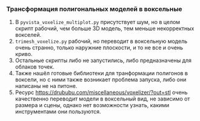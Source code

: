 ### Трансформация полигональных моделей в воксельные

1. В `pyvista_voxelize_multiplot.py` присутствует шум, но в целом скрипт рабочий, чем больше 3D модель, тем меньше некорректных вокселей.
2. `trimesh_voxelize.py` рабочий, но переводит в воксельную модель очень странно, только наружние плоскости, и то не все и очень криво.
3. Остальные скрипты либо не запустились, либо предназначены для облаков точек.
4. Также нашёл готовые библиотеки для транформации полигонов в воксели, но с ними также возникает проблема запуска, либо они написаны не на питоне.
5. Ресурс https://drububu.com/miscellaneous/voxelizer/?out=stl очень качественно переводит модели в воксельный вид, не зависимо от размера и сцены, однако нет возможности узнать, какими инструментами они пользуются.